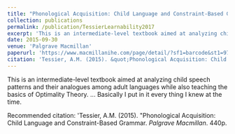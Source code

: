 ```yaml
---
title: "Phonological Acquisition: Child Language and Constraint-Based Grammar"
collection: publications
permalink: /publication/TessierLearnability2017
excerpt: 'This is an intermediate-level textbook aimed at analyzing child speech patterns and their analogues among adult languages while also teaching the basics of Optimality Theory.'
date: 2015-09-30
venue: 'Palgrave Macmillan'
paperurl: 'https://www.macmillanihe.com/page/detail/?sf1=barcode&st1=9780230293762'
citation: 'Tessier, A.M. (2015). &quot;Phonological Acquisition: Child Language and Constraint-Based Grammar&quot; <i>Palgrave Macmillan</i>.'
---
```

This is an intermediate-level textbook aimed at analyzing child speech patterns and their analogues among adult languages while also teaching the basics of Optimality Theory. ... Basically I put in it every thing I knew at the time.

Recommended citation: 'Tessier, A.M. (2015). "Phonological Acquisition: Child Language and Constraint-Based Grammar. <i> Palgrave Macmillan</i>. 440p.
